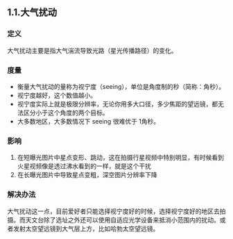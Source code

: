 ## 1.1.大气扰动

### 定义
大气扰动主要是指大气湍流导致光路（星光传播路径）的变化。

### 度量
* 衡量大气扰动的量称为视宁度（seeing），单位是角度制的秒（简称：角秒）。
* 视宁度越好，这个数值越小。
* 视宁度实际上就是极限分辨率，无论你用多大口径，多少焦距的望远镜，都无法区分小于这个角度的两个目标。
* 大多数地区，大多数情况下 seeing 很难优于 1角秒。

### 影响
1. 在短曝光图片中星点变形、跳动，这在拍摄行星视频中特别明显，有时候看到火星视频像是透过沸水看到的一样，就是这个干扰
2. 在长曝光图片中导致星点变粗，深空图片分辨率下降

### 解决办法

大气扰动这一点，目前爱好者只能选择视宁度好的时候，选择视宁度好的地区去拍摄。而天文台除了选址之外还可以使用自适应光学设备来抵消小范围内的扰动。或者发射太空望远镜到大气层上方，比如哈勃太空望远镜。